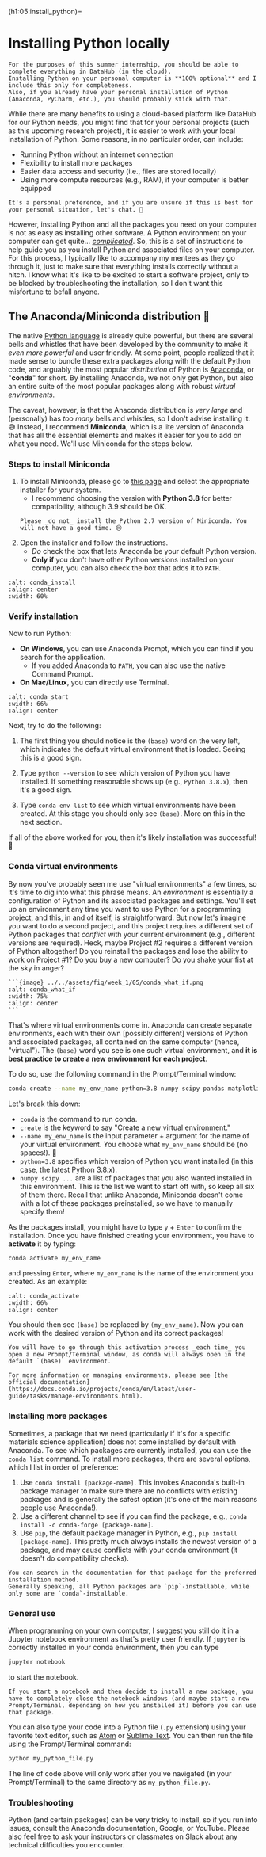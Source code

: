 (h1:05:install_python)=
# Installing Python locally

```{attention}
For the purposes of this summer internship, you should be able to complete everything in DataHub (in the cloud).
Installing Python on your personal computer is **100% optional** and I include this only for completeness.
Also, if you already have your personal installation of Python (Anaconda, PyCharm, etc.), you should probably stick with that.
```

While there are many benefits to using a cloud-based platform like DataHub for our Python needs, you might find that for your personal projects (such as this upcoming research project), it is easier to work with your local installation of Python.
Some reasons, in no particular order, can include:

- Running Python without an internet connection
- Flexibility to install more packages
- Easier data access and security (i.e., files are stored locally)
- Using more compute resources (e.g., RAM), if your computer is better equipped

```{note}
It's a personal preference, and if you are unsure if this is best for your personal situation, let's chat. 🙂
```

However, installing Python and all the packages you need on your computer is not as easy as installing other software.
A Python environment on your computer can get quite... [_complicated_](https://xkcd.com/1987/).
So, this is a set of instructions to help guide you as you install Python and associated files on your computer. 
For this process, I typically like to accompany my mentees as they go through it, just to make sure that everything installs correctly without a hitch.
I know what it's like to be excited to start a software project, only to be blocked by troubleshooting the installation, so I don't want this misfortune to befall anyone.


## The Anaconda/Miniconda distribution 🐍

The native [Python language](https://www.python.org/) is already quite powerful, but there are several bells and whistles that have been developed by the community to make it _even more powerful_ and user friendly.
At some point, people realized that it made sense to bundle these extra packages along with the default Python code, and arguably the most popular _distribution_ of Python is [Anaconda](https://www.anaconda.com/products/individual), or "**conda**" for short.
By installing Anaconda, we not only get Python, but also an entire suite of the most popular packages along with robust _virtual environments_.

The caveat, however, is that the Anaconda distribution is _very large_ and (personally) has _too many_ bells and whistles, so I don't advise installing it. 😅
Instead, I recommend **Miniconda**, which is a lite version of Anaconda that has all the essential elements and makes it easier for you to add on what you need.
We'll use Miniconda for the steps below.


### Steps to install Miniconda

1. To install Miniconda, please go to [this page](https://docs.conda.io/en/latest/miniconda.html) and select the appropriate installer for your system.
    - I recommend choosing the version with **Python 3.8** for better compatibility, although 3.9 should be OK. 
    ```{error}
    Please _do not_ install the Python 2.7 version of Miniconda. You will not have a good time. 😢
    ```
1. Open the installer and follow the instructions. 
    - _Do_ check the box that lets Anaconda be your default Python version.
    - **Only if** you don't have other Python versions installed on your computer, you can also check the box that adds it to `PATH`.    
      
```{image} ../../assets/fig/week_1/05/conda_install.png
:alt: conda_install
:align: center
:width: 60%
```


### Verify installation

Now to run Python:
- **On Windows**, you can use Anaconda Prompt, which you can find if you search for the application.
    - If you added Anaconda to `PATH`, you can also use the native Command Prompt.
- **On Mac/Linux**, you can directly use Terminal.

```{image} ../../assets/fig/week_1/05/conda_start.png
:alt: conda_start
:width: 66%
:align: center
```

Next, try to do the following:

1. The first thing you should notice is the `(base)` word on the very left, which indicates the default virtual environment that is loaded. 
Seeing this is a good sign.

1. Type `python --version` to see which version of Python you have installed. 
If something reasonable shows up (e.g., `Python 3.8.x`), then it's a good sign.

1. Type `conda env list` to see which virtual environments have been created. 
At this stage you should only see `(base)`.
More on this in the next section.

If all of the above worked for you, then it's likely installation was successful! 🎉



### Conda virtual environments

By now you've probably seen me use "virtual environments" a few times, so it's time to dig into what this phrase means.
An _environment_ is essentially a configuration of Python and its associated packages and settings. 
You'll set up an environment any time you want to use Python for a programming project, and this, in and of itself, is straightforward. 
But now let's imagine you want to do a second project, and this project requires a different set of Python packages that _conflict_ with your current environment (e.g., different versions are required). 
Heck, maybe Project #2 requires a different version of Python altogether!
Do you reinstall the packages and lose the ability to work on Project #1? 
Do you buy a new computer? 
Do you shake your fist at the sky in anger?

````{margin}
```{image} ../../assets/fig/week_1/05/conda_what_if.png
:alt: conda_what_if
:width: 75%
:align: center
```
````

That's where virtual environments come in. 
Anaconda can create separate environments, each with their own [possibly different] versions of Python and associated packages, all contained on the same computer (hence, "virtual").
The `(base)` word you see is one such virtual environment, and **it is best practice to create a new environment for each project**.

To do so, use the following command in the Prompt/Terminal window: 
```bash
conda create --name my_env_name python=3.8 numpy scipy pandas matplotlib scikit-learn jupyter 
```

Let's break this down:
- `conda` is the command to run conda.
- `create` is the keyword to say "Create a new virtual environment."
- `--name my_env_name` is the input parameter + argument for the name of your virtual environment. 
You choose what `my_env_name` should be (no spaces!). 🙂
- `python=3.8` specifies which version of Python you want installed (in this case, the latest Python 3.8.x).
- `numpy scipy ...` are a list of packages that you also wanted installed in this environment.
This is the list we want to start off with, so keep all six of them there.
Recall that unlike Anaconda, Miniconda doesn't come with a lot of these packages preinstalled, so we have to manually specify them!

As the packages install, you might have to type `y` + `Enter` to confirm the installation.
Once you have finished creating your environment, you have to **activate** it by typing:

```bash
conda activate my_env_name
```

and pressing `Enter`, where `my_env_name` is the name of the environment you created. 
As an example:

```{image} ../../assets/fig/week_1/05/conda_activate.png
:alt: conda_activate
:width: 66%
:align: center
```

You should then see `(base)` be replaced by `(my_env_name)`.
Now you can work with the desired version of Python and its correct packages!

```{note}
You will have to go through this activation process _each time_ you open a new Prompt/Terminal window, as conda will always open in the default `(base)` environment.
```

```{tip}
For more information on managing environments, please see [the official documentation](https://docs.conda.io/projects/conda/en/latest/user-guide/tasks/manage-environments.html).
```



### Installing more packages

Sometimes, a package that we need (particularly if it's for a specific materials science application) does not come installed by default with Anaconda.
To see which packages are currently installed, you can use the `conda list` command.
To install more packages, there are several options, which I list in order of preference:

1. Use `conda install [package-name]`. This invokes Anaconda's built-in package manager to make sure there are no conflicts with existing packages and is generally the safest option (it's one of the main reasons people use Anaconda!).
1. Use a different channel to see if you can find the package, e.g., `conda install -c conda-forge [package-name]`.
1. Use `pip`, the default package manager in Python, e.g., `pip install [package-name]`.
This pretty much always installs the newest version of a package, and may cause conflicts with your conda environment (it doesn't do compatibility checks).

```{tip}
You can search in the documentation for that package for the preferred installation method.
Generally speaking, all Python packages are `pip`-installable, while only some are `conda`-installable.
```



### General use

When programming on your own computer, I suggest you still do it in a Jupyter notebook environment as that's pretty user friendly. 
If `jupyter` is correctly installed in your conda environment, then you can type 
```bash
jupyter notebook 
```
to start the notebook. 

```{note}
If you start a notebook and then decide to install a new package, you have to completely close the notebook windows (and maybe start a new Prompt/Terminal, depending on how you installed it) before you can use that package.
```

You can also type your code into a Python file (`.py` extension) using your favorite text editor, such as [Atom](https://atom.io/) or [Sublime Text](https://www.sublimetext.com/).
You can then run the file using the Prompt/Terminal command:
```bash
python my_python_file.py 
```
The line of code above will only work after you've navigated (in your Prompt/Terminal) to the same directory as `my_python_file.py`.



### Troubleshooting

Python (and certain packages) can be very tricky to install, so if you run into issues, consult the Anaconda documentation, Google, or YouTube.
Please also feel free to ask your instructors or classmates on Slack about any technical difficulties you encounter.

